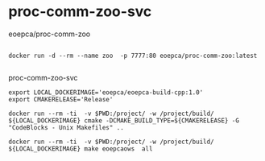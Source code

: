 # proc-comm-zoo-svc


eoepca/proc-comm-zoo

```shell script

docker run -d --rm --name zoo  -p 7777:80 eoepca/proc-comm-zoo:latest


```

proc-comm-zoo-svc


```shell script
export LOCAL_DOCKERIMAGE='eoepca/eoepca-build-cpp:1.0'
export CMAKERELEASE='Release'

docker run --rm -ti  -v $PWD:/project/ -w /project/build/  ${LOCAL_DOCKERIMAGE} cmake -DCMAKE_BUILD_TYPE=${CMAKERELEASE} -G "CodeBlocks - Unix Makefiles" ..

docker run --rm -ti  -v $PWD:/project/ -w /project/build/  ${LOCAL_DOCKERIMAGE} make eoepcaows  all

```
